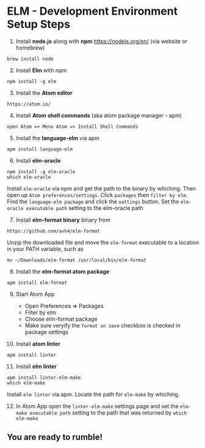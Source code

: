 # ELM - Development Environment Setup Steps

1. Install **node.js** along with **npm** https://nodejs.org/en/ (via website or homebrew)
```
brew install node
```
2. Install **Elm** with npm
```
npm install -g elm
```
3. Install the **Atom editor**
```
https://atom.io/
```
4. Install **Atom shell commands** (aka atom package manager - apm)
```
open Atom => Menu Atom => Install Shell Commands
```
5. Install the **language-elm** via apm
```
apm install language-elm
```
6. Install **elm-oracle**
```
npm install -g elm-oracle
which elm-oracle
```
Install `elm-oracle` via npm and get the path to the binary by whiching. Then open up `Atom preferences/settings`. Click `packages` then `filter by elm`. Find the `language-elm package` and click the `settings` button. Set the `elm-oracle executable path` setting to the elm-oracle path

7. Install **elm-format binary** binary from
```
https://github.com/avh4/elm-format
```
Unzip the downloaded file and move the `elm-format` executable to a location in your PATH variable, such as
```
mv ~/Downloads/elm-format /usr/local/bin/elm-format
```
8. Install the **elm-format atom package**
```
apm install elm-format
```
9. Start Atom App
    + Open Preferences => Packages
    + Filter by elm
    + Choose elm-format package
    + Make sure veryify the `format on save` checkbox is checked in package settings


10. Install **atom linter**
```
apm install linter
```
11. Install  **elm linter**
```
apm install linter-elm-make
which elm-make
```
Install `elm linter` via apm. Locate the path for `elm-make` by whiching.

12. In Atom App open the `linter-elm-make` settings page and set the `elm-make executable path` setting to the path that was returned by `which elm-make`


## You are ready to rumble!